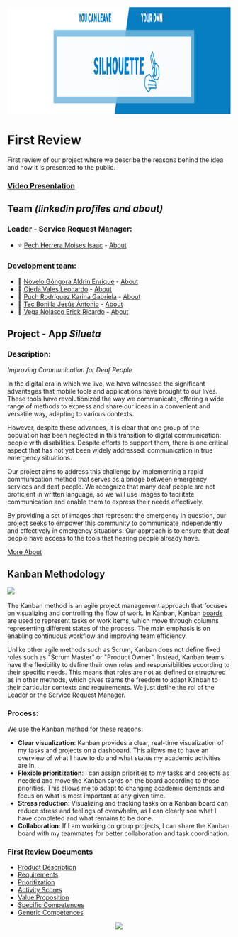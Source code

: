 <img src="/Assets/banner.png" width="1100" height="240"/>

# First Review
First review of our project where we describe the reasons behind the idea and how it is presented to the public.
### [Video Presentation](https://drive.google.com/drive/folders/1nZxczewTDJTw0zMCW506SgOML31NQd6E?usp=sharing)

## Team *(linkedin profiles and about)*
### Leader - Service Request Manager:
- :star: [Pech Herrera Moises Isaac](https://www.linkedin.com/in/moises-isaac-pech-herrera-994946206/) - [About](/about/about_isaac.md)

### Development team:
- :star2: [Novelo Góngora Aldrin Enrique](https://mx.linkedin.com/in/aldrin-novelo-gongora-1845b128a) - [About](/about/about_aldrin.md)
- :star2: [Ojeda Vales Leonardo](https://www.linkedin.com/in/leonardo-ojeda-vales-a5803628a/) - [About](/about/about_leo.md)
- :star2: [Puch Rodríguez Karina Gabriela](https://www.linkedin.com/in/karina-gabriela-puch-rodr%C3%ADguez-74922728a) - [About](/about/about_karo.md)
- :star2: [Tec Bonilla Jesús Antonio](https://www.linkedin.com/in/jes%C3%BAs-tec-20b25428a/) - [About](/about/about_jesus.md)
- :star2: [Vega Nolasco Erick Ricardo](https://www.linkedin.com/in/erick-vega-6b622428a/) - [About](/about/about_erick.md)

## Project - App *Silueta*
### Description:
*Improving Communication for Deaf People*

In the digital era in which we live, we have witnessed the significant advantages that mobile tools and applications have brought to our lives. These tools have revolutionized the way we communicate, offering a wide range of methods to express and share our ideas in a convenient and versatile way, adapting to various contexts.

However, despite these advances, it is clear that one group of the population has been neglected in this transition to digital communication: people with disabilities. Despite efforts to support them, there is one critical aspect that has not yet been widely addressed: communication in true emergency situations. 

Our project aims to address this challenge by implementing a rapid communication method that serves as a bridge between emergency services and deaf people. We recognize that many deaf people are not proficient in written language, so we will use images to facilitate communication and enable them to express their needs effectively.

By providing a set of images that represent the emergency in question, our project seeks to empower this community to communicate independently and effectively in emergency situations. Our approach is to ensure that deaf people have access to the tools that hearing people already have.

[More About](/Artifacts/propuesta.Silueta.equipo1.pdf)

## Kanban Methodology
<img src="https://assets-global.website-files.com/59e16042ec229e00016d3a66/60133af6e7f3a2276a88e2c0_kanban-vs-gantt-listing.gif"/>

The Kanban method is an agile project management approach that focuses on visualizing and controlling the flow of work. In Kanban, Kanban [boards](https://github.com/users/Isaaacccccc/projects/3) are used to represent tasks or work items, which move through columns representing different states of the process. The main emphasis is on enabling continuous workflow and improving team efficiency.

Unlike other agile methods such as Scrum, Kanban does not define fixed roles such as "Scrum Master" or "Product Owner". Instead, Kanban teams have the flexibility to define their own roles and responsibilities according to their specific needs. This means that roles are not as defined or structured as in other methods, which gives teams the freedom to adapt Kanban to their particular contexts and requirements. We just define the rol of the Leader or the Service Request Manager.

### Process: 
We use the Kanban method for these reasons:

- **Clear visualization**: Kanban provides a clear, real-time visualization of my tasks and projects on a dashboard. This allows me to have an overview of what I have to do and what status my academic activities are in.
- **Flexible prioritization**: I can assign priorities to my tasks and projects as needed and move the Kanban cards on the board according to those priorities. This allows me to adapt to changing academic demands and focus on what is most important at any given time.
- **Stress reduction**: Visualizing and tracking tasks on a Kanban board can reduce stress and feelings of overwhelm, as I can clearly see what I have completed and what remains to be done.
- **Collaboration**: If I am working on group projects, I can share the Kanban board with my teammates for better collaboration and task coordination.

### First Review Documents
- [Product Description](/description_product.md)
- [Requirements](/Artifacts/requirements.md)
- [Prioritization](/Artifacts/prioritization.md)
- [Activity Scores](https://github.com/users/Isaaacccccc/projects/3)
- [Value Proposition](/Artifacts/valueproposition.md)
- [Specific Competences](/Artifacts/specific_competences.md)
- [Generic Competences](/Artifacts/generic_competences.md)

<p align="center">
  <img src="https://media.giphy.com/media/5nbbxRphKVoRow6PYD/giphy.gif">
</p>
